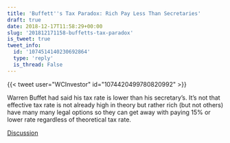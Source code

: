 ```yaml
---
title: 'Buffett''s Tax Paradox: Rich Pay Less Than Secretaries'
draft: true
date: 2018-12-17T11:58:29+00:00
slug: '201812171158-buffetts-tax-paradox'
is_tweet: true
tweet_info:
  id: '1074514140230692864'
  type: 'reply'
  is_thread: False
---
```




{{< tweet user="WCInvestor" id="1074420499780820992" >}}

Warren Buffet had said his tax rate is lower than his secretary’s. It’s not that effective tax rate is not already high in theory but rather rich (but not others)  have many many legal options so they can get away with paying 15% or lower rate regardless of theoretical tax rate.

[Discussion](https://x.com/sytelus/status/1074514140230692864)
